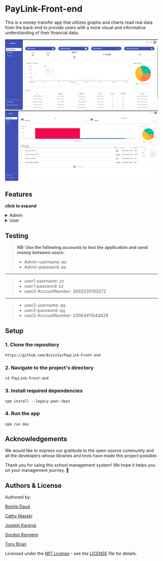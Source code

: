 # PayLink-Front-end

This is a money transfer app that utilizes graphs and charts read real data from the back-end to provide users with a more visual and informative understanding of their financial data.

![Admin Dashboard](./src/assets/admin-dashboard.png)
![Update Student](./src/assets/user-dashboard.png)

## Features

**click to expand**

<details>
<summary>Admin </summary>

> - View analytics of all user accounts
> - Can activate and deactivate user accounts
> - View Gender distribution pie chart
> - View trends in terms of graph

  </details>
<details>
<summary>User </summary>

> - The user can see the statistics of their transactions
> - Be able to send money to beneficiaries
> - Can create upto 3 wallets, (savings,investment and emergencies)
> - can move funds between wallets
> - can activate and deactivate wallets
> - View a realtime comparison of the money movement in terms of a barchart

</details>

## Testing

> **NB: Use the following accounts to test the application and send money between users:**
>
> - Admin-username: aa
> - Admin-password: aa

---

> - user1-username: zz
> - user1-password: zz
> - user2-AccountNumber: 3463230193272

---

> - user2-username: qq
> - user2-password: qq
> - user2-AccountNumber: 33064411044628

## Setup

### 1. Clone the repository

```txt
https://github.com/Bisinle/PayLink-Front-end
```

### 2. Navigate to the project's directory

```txt
cd PayLink-Front-end
```

### 3. Install required dependencies

```react
npm install --legacy-peer-deps
```

### 4. Run the app

```react
npm run dev
```

## Acknowledgements

We would like to express our gratitude to the open-source community and all the developers whose libraries and tools have made this project possible.

Thank you for using this school management system! We hope it helps you on your management journey. 🚀

## Authors & License

Authored by:

[Bisinle Daud](https://github.com/ArshavineRoy)

[Cathy Maseki](https://github.com/cherise43)

[Joseph Karanja](https://github.com/Joeyy-K)

[Gordon Kengere](https://github.com/Slonetech)

[Tony Brian ](https://github.com/tonybria)

Licensed under the [MIT License](LICENSE) - see the [LICENSE](LICENSE) file for details.
